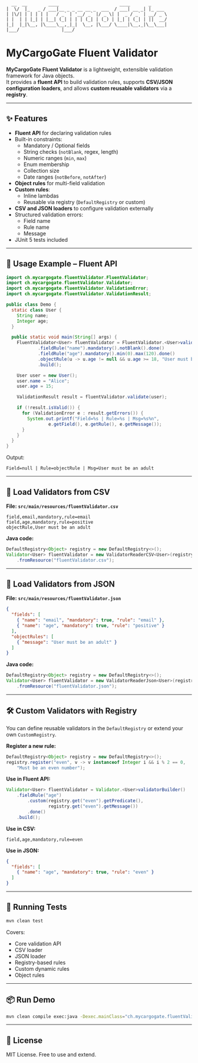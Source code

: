 ````
  __  __        ____                       ____       _       
|  \/  |_   _ / ___|__ _ _ __ __ _  ___  / ___| __ _| |_ ___
| |\/| | | | | |   / _` | '__/ _` |/ _ \| |  _ / _` | __/ _ \
| |  | | |_| | |__| (_| | | | (_| | (_) | |_| | (_| | ||  __/
|_|  |_|\__, |\____\__,_|_|  \__, |\___/ \____|\__,_|\__\___|
|___/                |___/
````
# MyCargoGate Fluent Validator

**MyCargoGate Fluent Validator** is a lightweight, extensible validation framework for Java objects.  
It provides a **fluent API** to build validation rules, supports **CSV/JSON configuration loaders**, and allows **custom reusable validators** via a **registry**.

---

## ✨ Features

- **Fluent API** for declaring validation rules
- Built-in constraints:
    - Mandatory / Optional fields
    - String checks (`notBlank`, regex, length)
    - Numeric ranges (`min`, `max`)
    - Enum membership
    - Collection size
    - Date ranges (`notBefore`, `notAfter`)
- **Object rules** for multi-field validation
- **Custom rules**:
    - Inline lambdas
    - Reusable via registry (`DefaultRegistry` or custom)
- **CSV and JSON loaders** to configure validation externally
- Structured validation errors:
    - Field name
    - Rule name
    - Message
- JUnit 5 tests included

---

## 🚀 Usage Example – Fluent API

```java
import ch.mycargogate.fluentValidator.FluentValidator;
import ch.mycargogate.fluentValidator.Validator;
import ch.mycargogate.fluentValidator.ValidationError;
import ch.mycargogate.fluentValidator.ValidationResult;

public class Demo {
  static class User {
    String name;
    Integer age;
  }

  public static void main(String[] args) {
    FluentValidator<User> fluentValidator = FluentValidator.<User>validatorBuilder()
            .fieldRule("name").mandatory().notBlank().done()
            .fieldRule("age").mandatory().min(0).max(120).done()
            .objectRule(u -> u.age != null && u.age >= 18, "User must be an adult")
            .build();

    User user = new User();
    user.name = "Alice";
    user.age = 15;

    ValidationResult result = fluentValidator.validate(user);

    if (!result.isValid()) {
      for (ValidationError e : result.getErrors()) {
        System.out.printf("Field=%s | Rule=%s | Msg=%s%n",
                e.getField(), e.getRule(), e.getMessage());
      }
    }
  }
}
```

Output:
```
Field=null | Rule=objectRule | Msg=User must be an adult
```

---

## 📂 Load Validators from CSV

**File: `src/main/resources/fluentValidator.csv`**

```
field,email,mandatory,rule=email
field,age,mandatory,rule=positive
objectRule,User must be an adult
```

**Java code:**
```java
DefaultRegistry<Object> registry = new DefaultRegistry<>();
Validator<User> fluentValidator = new ValidatorReaderCSV<User>(registry)
    .fromResource("fluentValidator.csv");
```

---

## 📂 Load Validators from JSON

**File: `src/main/resources/fluentValidator.json`**

```json
{
  "fields": [
    { "name": "email", "mandatory": true, "rule": "email" },
    { "name": "age", "mandatory": true, "rule": "positive" }
  ],
  "objectRules": [
    { "message": "User must be an adult" }
  ]
}
```

**Java code:**
```java
DefaultRegistry<Object> registry = new DefaultRegistry<>();
Validator<User> fluentValidator = new ValidatorReaderJson<User>(registry)
    .fromResource("fluentValidator.json");
```

---

## 🛠️ Custom Validators with Registry

You can define reusable validators in the `DefaultRegistry` or extend your own `CustomRegistry`.

**Register a new rule:**
```java
DefaultRegistry<Object> registry = new DefaultRegistry<>();
registry.register("even", v -> v instanceof Integer i && i % 2 == 0,
    "Must be an even number");
```

**Use in Fluent API:**
```java
Validator<User> fluentValidator = Validator.<User>validatorBuilder()
    .fieldRule("age")
        .custom(registry.get("even").getPredicate(),
                registry.get("even").getMessage())
        .done()
    .build();
```

**Use in CSV:**
```
field,age,mandatory,rule=even
```

**Use in JSON:**
```json
{
  "fields": [
    { "name": "age", "mandatory": true, "rule": "even" }
  ]
}
```

---

## 🧪 Running Tests

```bash
mvn clean test
```

Covers:
- Core validation API
- CSV loader
- JSON loader
- Registry-based rules
- Custom dynamic rules
- Object rules

---

## 📦 Run Demo

```bash
mvn clean compile exec:java -Dexec.mainClass="ch.mycargogate.fluentValidator.App"
```

---

## 📜 License

MIT License. Free to use and extend.
